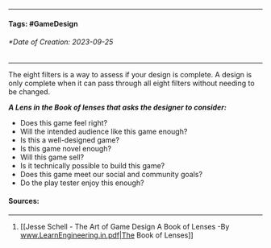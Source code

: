 __________________________________________________________________________
#### **Tags:** #GameDesign 
###### *Date of Creation: 2023-09-25
__________________________________________________________________________

The eight filters is a way to assess if your design is complete. A design is only complete when it can pass through all eight filters without needing to be changed.

***A Lens in the Book of lenses that asks the designer to consider:***
- Does this game feel right?
- Will the intended audience like this game enough?
- Is this a well-designed game?
- Is this game novel enough?
- Will this game sell?
- Is it technically possible to build this game?
- Does this game meet our social and community goals?
- Do the play tester enjoy this enough?
#### Sources:
__________________________________________________________________________
1. [[Jesse Schell - The Art of Game Design A Book of Lenses -By www.LearnEngineering.in.pdf|The Book of Lenses]]